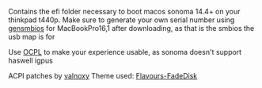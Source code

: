 Contains the efi folder necessary to boot macos sonoma 14.4+ on your thinkpad t440p. Make sure to generate your own serial number using [gensmbios](https://github.com/corpnewt/GenSMBIOS) for MacBookPro16,1 after downloading, as that is the smbios the usb map is for

Use [OCPL](https://github.com/dortania/OpenCore-Legacy-Patcher) to make your experience usable, as sonoma doesn't support haswell igpus

ACPI patches by [valnoxy](https://github.com/valnoxy)
Theme used: [Flavours-FadeDisk](https://github.com/chris1111/My-Simple-OC-Themes/releases/download/Archive_New-Themes/Flavours-FadeDisk.zip)

